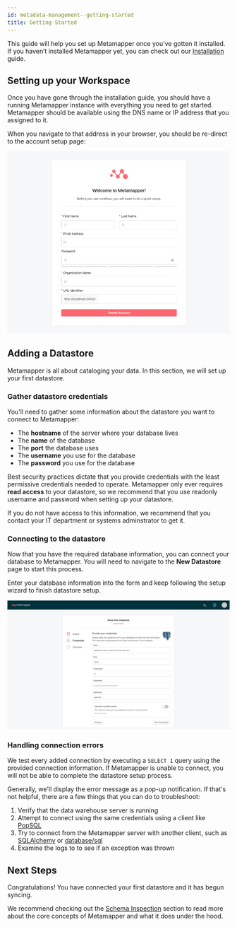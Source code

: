 ```yaml
---
id: metadata-management--getting-started
title: Getting Started
---
```


This guide will help you set up Metamapper once you’ve gotten it installed. If you haven’t installed Metamapper yet, you can check out our [Installation](installation) guide.

## Setting up your Workspace

Once you have gone through the installation guide, you should have a running Metamapper instance with everything you need to get started. Metamapper should be available using the DNS name or IP address that you assigned to it.

When you navigate to that address in your browser, you should be re-direct to the account setup page:

![account-setup](/img/guides/account-setup.png)

## Adding a Datastore

Metamapper is all about cataloging your data. In this section, we will set up your first datastore.

### Gather datastore credentials

You'll need to gather some information about the datastore you want to connect to Metamapper:

- The **hostname** of the server where your database lives
- The **name** of the database
- The **port** the database uses
- The **username** you use for the database
- The **password** you use for the database

Best security practices dictate that you provide credentials with the least permissive credentials needed to operate. Metamapper only ever requires **read access** to your datastore, so we recommend that you use readonly username and password when setting up your datastore.

If you do not have access to this information, we recommend that you contact your IT department or systems adminstrator to get it.

### Connecting to the datastore

Now that you have the required database information, you can connect your database to Metamapper. You will need to navigate to the **New Datastore** page to start this process.

Enter your database information into the form and keep following the setup wizard to finish datastore setup.

![datastore-setup](/img/guides/datastore-setup.png)

### Handling connection errors

We test every added connection by executing a `SELECT 1` query using the provided connection information. If Metamapper is unable to connect, you will not be able to complete the datastore setup process.

Generally, we'll display the error message as a pop-up notification. If that's not helpful, there are a few things that you can do to troubleshoot:

1. Verify that the data warehouse server is running
2. Attempt to connect using the same credentials using a client like [PopSQL](https://popsql.com/)
3. Try to connect from the Metamapper server with another client, such as [SQLAlchemy](https://www.sqlalchemy.org/) or [database/sql](https://golang.org/pkg/database/sql/)
4. Examine the logs to to see if an exception was thrown

## Next Steps

Congratulations! You have connected your first datastore and it has begun syncing.

We recommend checking out the [Schema Inspection](metadata-management--schema-inspection) section to read more about the core concepts of Metamapper and what it does under the hood.
